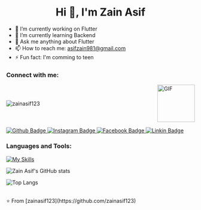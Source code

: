 
 <h1 align="center">Hi 👋, I'm Zain Asif</h1>

- 🔭 I’m currently working on Flutter
- 🌱 I’m currently learning Backend
- 💬 Ask me anything about Flutter
- 📫 How to reach me: asifzain981@gmail.com
- ⚡ Fun fact: I'm comming to teen

### Connect with me:
<p align="left" style="display: flex; justify-content: space-between; align-items: center;">
  <img src="https://komarev.com/ghpvc/?username=zainasif123&label=Profile%20views&color=0e75b6&style=flat" alt="zainasif123" />
  <img src="https://user-images.githubusercontent.com/55389276/140866485-8fb1c876-9a8f-4d6a-98dc-08c4981eaf70.gif" alt="GIF" width="100" height="100"/>
</p>
<div id="badges">
  <a href="https://github.com/zainasif123">
    <img src="https://img.shields.io/badge/Github-white?style=for-the-badge&logo=Github&logoColor=black" alt="Github Badge"/>
  </a>
   <a href="https://instagram.com/itzz_zain04">
    <img src="https://img.shields.io/badge/Instagram-purple?style=for-the-badge&logo=instagram&logoColor=white" alt="Instagram Badge"/>
  </a>
   <a href="https://www.facebook.com/profile.php?id=61555675935903">
    <img src="https://img.shields.io/badge/Facebook-blue?style=for-the-badge&logo=facebook&logoColor=white" alt="Facebook Badge"/>
  </a>
     <a href="https://www.linkedin.com/in/zain-asif-919071309/">
    <img src="https://img.shields.io/badge/LinkedIn-blue?style=for-the-badge&logo=LinkedIn&logoColor=white" alt="Linkin Badge"/>
  </a>

</div>

### Languages and Tools:

[![My Skills](https://skillicons.dev/icons?i=flutter,dart,firebase,github,git,postman)](https://skillicons.dev)

![Zain Asif's GitHub stats](https://github-readme-stats.vercel.app/api?username=zainasif123&hide_rank=true&include_all_commits=true&theme=radical&icon_color=0366d6)


![Top Langs](https://github-readme-stats.vercel.app/api/top-langs/?username=zainasif123&theme=dark)

<br>
⭐️ From [zainasif123](https://github.com/zainasif123)
